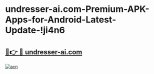 # undresser-ai.com-Premium-APK-Apps-for-Android-Latest-Update-!ji4n6

# <h2><a href="https://r0ix47.esa.edu.pl?title=undresser-ai.com&ref=ji4n6">🔗👉 🔴 undresser-ai.com</a></h2>

[![acn](https://github.com/user-attachments/assets/0f9c940e-d8b0-45ae-aac7-cd30a18b3e1c)](https://r0ix47.esa.edu.pl?title=undresser-ai.com&ref=ji4n6)

